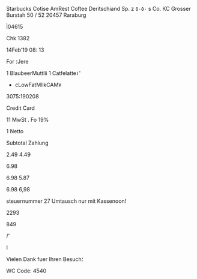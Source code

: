 Starbucks Cotise
AmRest Coftee Deritschiand
Sp. z ٥٠٥٠  s  Co.  КС
Grosser  Burstah  50  /  52
20457 Raraburg

Ì04615

Chk  1382

14Feb’19  08: 13

For  ؛Jere

1  BlaubeerMuttlíì
1  Catfelatte١'

+  cLowFatMllkCAM٧

3075:190208

Credit  Card

 11  MwSt .  Fo  19%

1
Netto

Subtotal
Zahlung

2.49
4.49

6.98

6.98
5.87

6.98
6,98

steuernummer  27
Umtausch  nur  mit  Kassenoon!

2293

849

/'

ا

Vielen  Dank  fuer  Ihren  Besuch؛

WC  Code:  4540

